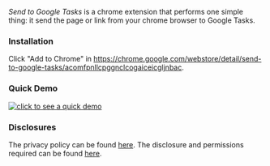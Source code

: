 _Send to Google Tasks_ is a chrome extension that performs one simple thing: it send the page or link from your chrome browser to Google Tasks.

### Installation

Click "Add to Chrome" in https://chrome.google.com/webstore/detail/send-to-google-tasks/acomfpnllcpggnclcogaiceicgljnbac.

### Quick Demo
[![click to see a quick demo](http://img.youtube.com/vi/btwAajcj7X8/0.jpg)](https://youtu.be/btwAajcj7X8)

### Disclosures

The privacy policy can be found [here](/privacy). The disclosure and permissions required can be found [here](/policy).

